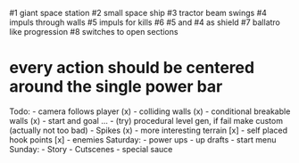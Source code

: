 #1 giant space station
#2 small space ship
#3 tractor beam swings
#4 impuls through walls
#5 impuls for kills
#6 #5 and #4 as shield
#7 ballatro like progression
#8 switches to open sections
# every action should be centered around the single power bar

Todo:
	- camera follows player (x)
	- colliding walls (x)
	- conditional breakable walls (x)
	- start and goal ...
	- (try) procedural level gen, if fail make custom (actually not too bad)
	- Spikes (x)
	- more interesting terrain [x]
	- self placed hook points [x]
	- enemies
	Saturday:
	- power ups
	- up drafts
	- start menu
	Sunday:
	- Story
	- Cutscenes
	- special sauce
